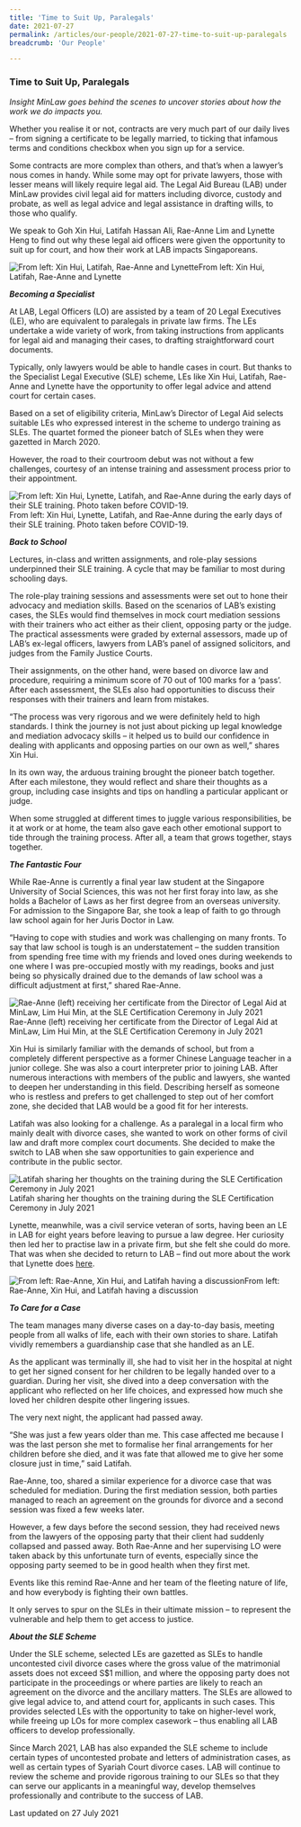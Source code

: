 ```yaml
---
title: 'Time to Suit Up, Paralegals'
date: 2021-07-27
permalink: /articles/our-people/2021-07-27-time-to-suit-up-paralegals
breadcrumb: 'Our People'

---
```



### **Time to Suit Up, Paralegals**

<i>Insight MinLaw goes behind the scenes to uncover stories about how the work we do impacts you.</i>
<br>

Whether you realise it or not, contracts are very much part of our daily lives – from signing a certificate to be legally married, to ticking that infamous terms and conditions checkbox when you sign up for a service.

Some contracts are more complex than others, and that’s when a lawyer’s nous comes in handy. While some may opt for private lawyers, those with lesser means will likely require legal aid. The Legal Aid Bureau (LAB) under MinLaw provides civil legal aid for matters including divorce, custody and probate, as well as legal advice and legal assistance in drafting wills, to those who qualify.

We speak to Goh Xin Hui, Latifah Hassan Ali, Rae-Anne Lim and Lynette Heng to find out why these legal aid officers were given the opportunity to suit up for court, and how their work at LAB impacts Singaporeans.

<div class="image">
  <img src="/images/SLE Photo 1.png/" title="From left: Xin Hui, Latifah, Rae-Anne and Lynette" alt="From left: Xin Hui, Latifah, Rae-Anne and Lynette">From left: Xin Hui, Latifah, Rae-Anne and Lynette
</div>

<b><i>Becoming a Specialist</i></b>

At LAB, Legal Officers (LO) are assisted by a team of 20 Legal Executives (LE), who are equivalent to paralegals in private law firms. The LEs undertake a wide variety of work, from taking instructions from applicants for legal aid and managing their cases, to drafting straightforward court documents.

Typically, only lawyers would be able to handle cases in court. But thanks to the Specialist Legal Executive (SLE) scheme, LEs like Xin Hui, Latifah, Rae-Anne and Lynette have the opportunity to offer legal advice and attend court for certain cases.

Based on a set of eligibility criteria, MinLaw’s Director of Legal Aid selects suitable LEs who expressed interest in the scheme to undergo training as SLEs. The quartet formed the pioneer batch of SLEs when they were gazetted in March 2020.

However, the road to their courtroom debut was not without a few challenges, courtesy of an intense training and assessment process prior to their appointment.

<div class="image">
  <img src="/images/SLE Photo 2.jpg/" title="From left: Xin Hui, Lynette, Latifah, and Rae-Anne during the early days of their SLE training. Photo taken before COVID-19." alt="From left: Xin Hui, Lynette, Latifah, and Rae-Anne during the early days of their SLE training. Photo taken before COVID-19.">From left: Xin Hui, Lynette, Latifah, and Rae-Anne during the early days of their SLE training. Photo taken before COVID-19.
</div>

<b><i>Back to School</i></b>

Lectures, in-class and written assignments, and role-play sessions underpinned their SLE training. A cycle that may be familiar to most during schooling days. 
 
The role-play training sessions and assessments were set out to hone their advocacy and mediation skills. Based on the scenarios of LAB’s existing cases, the SLEs would find themselves in mock court mediation sessions with their trainers who act either as their client, opposing party or the judge. The practical assessments were graded by external assessors, made up of LAB’s ex-legal officers, lawyers from LAB’s panel of assigned solicitors, and judges from the Family Justice Courts.
 
Their assignments, on the other hand, were based on divorce law and procedure, requiring a minimum score of 70 out of 100 marks for a ‘pass’. After each assessment, the SLEs also had opportunities to discuss their responses with their trainers and learn from mistakes. 
 
“The process was very rigorous and we were definitely held to high standards. I think the journey is not just about picking up legal knowledge and mediation advocacy skills – it helped us to build our confidence in dealing with applicants and opposing parties on our own as well,” shares Xin Hui.
 
In its own way, the arduous training brought the pioneer batch together. After each milestone, they would reflect and share their thoughts as a group, including case insights and tips on handling a particular applicant or judge.

When some struggled at different times to juggle various responsibilities, be it at work or at home, the team also gave each other emotional support to tide through the training process. After all, a team that grows together, stays together.

<b><i>The Fantastic Four</i></b>

While Rae-Anne is currently a final year law student at the Singapore University of Social Sciences, this was not her first foray into law, as she holds a Bachelor of Laws as her first degree from an overseas university. For admission to the Singapore Bar, she took a leap of faith to go through law school again for her Juris Doctor in Law.
 
“Having to cope with studies and work was challenging on many fronts. To say that law school is tough is an understatement – the sudden transition from spending free time with my friends and loved ones during weekends to one where I was pre-occupied mostly with my readings, books and just being so physically drained due to the demands of law school was a difficult adjustment at first,” shared Rae-Anne.

<div class="image">
  <img src="/images/SLE Photo 3.jpg/" title="Rae-Anne (left) receiving her certificate from the Director of Legal Aid at MinLaw, Lim Hui Min, at the SLE Certification Ceremony in July 2021" alt="Rae-Anne (left) receiving her certificate from the Director of Legal Aid at MinLaw, Lim Hui Min, at the SLE Certification Ceremony in July 2021">Rae-Anne (left) receiving her certificate from the Director of Legal Aid at MinLaw, Lim Hui Min, at the SLE Certification Ceremony in July 2021
</div>

Xin Hui is similarly familiar with the demands of school, but from a completely different perspective as a former Chinese Language teacher in a junior college. She was also a court interpreter prior to joining LAB. After numerous interactions with members of the public and lawyers, she wanted to deepen her understanding in this field. Describing herself as someone who is restless and prefers to get challenged to step out of her comfort zone, she decided that LAB would be a good fit for her interests.

Latifah was also looking for a challenge. As a paralegal in a local firm who mainly dealt with divorce cases, she wanted to work on other forms of civil law and draft more complex court documents. She decided to make the switch to LAB when she saw opportunities to gain experience and contribute in the public sector.

<div class="image">
  <img src="/images/SLE Photo 4.jpg/" title="Latifah sharing her thoughts on the training during the SLE Certification Ceremony in July 2021" alt="Latifah sharing her thoughts on the training during the SLE Certification Ceremony in July 2021">Latifah sharing her thoughts on the training during the SLE Certification Ceremony in July 2021
</div>

Lynette, meanwhile, was a civil service veteran of sorts, having been an LE in LAB for eight years before leaving to pursue a law degree. Her curiosity then led her to practise law in a private firm, but she felt she could do more. That was when she decided to return to LAB – find out more about the work that Lynette does <a href="https://www.facebook.com/425106448078044/posts/796823744239644/" target="new">here</a>.

<div class="image">
  <img src="/images/SLE Photo 5.jpg/" title="From left: Rae-Anne, Xin Hui, and Latifah having a discussion" alt="From left: Rae-Anne, Xin Hui, and Latifah having a discussion">From left: Rae-Anne, Xin Hui, and Latifah having a discussion
</div>

<b><i>To Care for a Case</i></b>

The team manages many diverse cases on a day-to-day basis, meeting people from all walks of life, each with their own stories to share. Latifah vividly remembers a guardianship case that she handled as an LE. 
 
As the applicant was terminally ill, she had to visit her in the hospital at night to get her signed consent for her children to be legally handed over to a guardian. During her visit, she dived into a deep conversation with the applicant who reflected on her life choices, and expressed how much she loved her children despite other lingering issues.
 
The very next night, the applicant had passed away.
 
“She was just a few years older than me. This case affected me because I was the last person she met to formalise her final arrangements for her children before she died, and it was fate that allowed me to give her some closure just in time,” said Latifah.

Rae-Anne, too, shared a similar experience for a divorce case that was scheduled for mediation. During the first mediation session, both parties managed to reach an agreement on the grounds for divorce and a second session was fixed a few weeks later.

However, a few days before the second session, they had received news from the lawyers of the opposing party that their client had suddenly collapsed and passed away. Both Rae-Anne and her supervising LO were taken aback by this unfortunate turn of events, especially since the opposing party seemed to be in good health when they first met.

Events like this remind Rae-Anne and her team of the fleeting nature of life, and how everybody is fighting their own battles.

It only serves to spur on the SLEs in their ultimate mission – to represent the vulnerable and help them to get access to justice.

<b><i>About the SLE Scheme</i></b>

Under the SLE scheme, selected LEs are gazetted as SLEs to handle uncontested civil divorce cases where the gross value of the matrimonial assets does not exceed S$1 million, and where the opposing party does not participate in the proceedings or where parties are likely to reach an agreement on the divorce and the ancillary matters. The SLEs are allowed to give legal advice to, and attend court for, applicants in such cases. This provides selected LEs with the opportunity to take on higher-level work, while freeing up LOs for more complex casework – thus enabling all LAB officers to develop professionally. 

Since March 2021, LAB has also expanded the SLE scheme to include certain types of uncontested probate and letters of administration cases, as well as certain types of Syariah Court divorce cases. LAB will continue to review the scheme and provide rigorous training to our SLEs so that they can serve our applicants in a meaningful way, develop themselves professionally and contribute to the success of LAB.

Last updated on 27 July 2021
